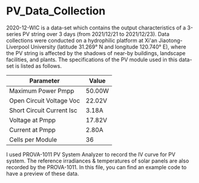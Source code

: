 # PV_Data_Collection
 
2020-12-WIC is a data-set which contains the output characteristics of a 3-series PV string over 3 days (from 2021/12/21 to 2021/12/23). Data collections were conducted on a hydrophilic platform at Xi'an Jiaotong-Liverpool University (latitude 31.269° N and longitude 120.740° E), where the PV string is affected by the shadows of near-by buildings, landscape facilities, and plants. The specifications of the PV module used in this data-set is listed as follows.
 
Parameter| Value 
 ---- | ----- 
Maximum Power Pmpp | 50.00W 
Open Circuit Voltage Voc  | 22.02V  
Short Circuit Current Isc | 3.18A 
Voltage at Pmpp | 17.82V  
Current at Pmpp | 2.80A 
Cells per Module | 36  

I used PROVA-1011 PV System Analyzer to record the IV curve for PV system. The reference irradiances & temperatures of solar panels are also recorded by the PROVA-1011. In this file, you can find an example code to have a preview of these data.
